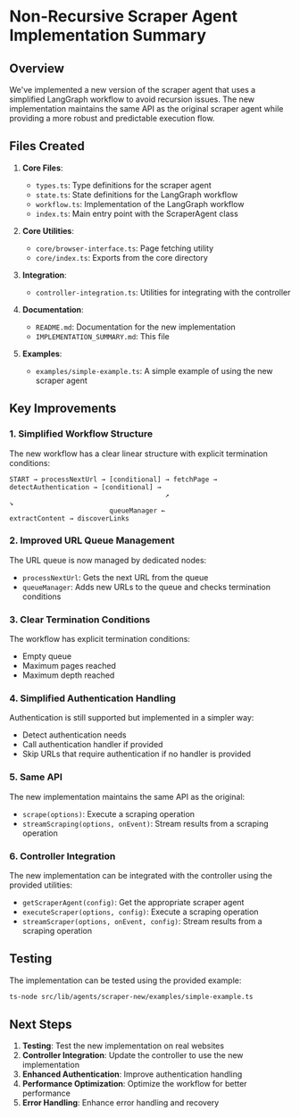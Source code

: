 # Non-Recursive Scraper Agent Implementation Summary

## Overview

We've implemented a new version of the scraper agent that uses a simplified LangGraph workflow to avoid recursion issues. The new implementation maintains the same API as the original scraper agent while providing a more robust and predictable execution flow.

## Files Created

1. **Core Files**:
   - `types.ts`: Type definitions for the scraper agent
   - `state.ts`: State definitions for the LangGraph workflow
   - `workflow.ts`: Implementation of the LangGraph workflow
   - `index.ts`: Main entry point with the ScraperAgent class

2. **Core Utilities**:
   - `core/browser-interface.ts`: Page fetching utility
   - `core/index.ts`: Exports from the core directory

3. **Integration**:
   - `controller-integration.ts`: Utilities for integrating with the controller

4. **Documentation**:
   - `README.md`: Documentation for the new implementation
   - `IMPLEMENTATION_SUMMARY.md`: This file

5. **Examples**:
   - `examples/simple-example.ts`: A simple example of using the new scraper agent

## Key Improvements

### 1. Simplified Workflow Structure

The new workflow has a clear linear structure with explicit termination conditions:

```
START → processNextUrl → [conditional] → fetchPage → detectAuthentication → [conditional] →
                                       ↗                                                    ↘
                         queueManager ←                                       extractContent → discoverLinks
```

### 2. Improved URL Queue Management

The URL queue is now managed by dedicated nodes:
- `processNextUrl`: Gets the next URL from the queue
- `queueManager`: Adds new URLs to the queue and checks termination conditions

### 3. Clear Termination Conditions

The workflow has explicit termination conditions:
- Empty queue
- Maximum pages reached
- Maximum depth reached

### 4. Simplified Authentication Handling

Authentication is still supported but implemented in a simpler way:
- Detect authentication needs
- Call authentication handler if provided
- Skip URLs that require authentication if no handler is provided

### 5. Same API

The new implementation maintains the same API as the original:
- `scrape(options)`: Execute a scraping operation
- `streamScraping(options, onEvent)`: Stream results from a scraping operation

### 6. Controller Integration

The new implementation can be integrated with the controller using the provided utilities:
- `getScraperAgent(config)`: Get the appropriate scraper agent
- `executeScraper(options, config)`: Execute a scraping operation
- `streamScraper(options, onEvent, config)`: Stream results from a scraping operation

## Testing

The implementation can be tested using the provided example:
```bash
ts-node src/lib/agents/scraper-new/examples/simple-example.ts
```

## Next Steps

1. **Testing**: Test the new implementation on real websites
2. **Controller Integration**: Update the controller to use the new implementation
3. **Enhanced Authentication**: Improve authentication handling
4. **Performance Optimization**: Optimize the workflow for better performance
5. **Error Handling**: Enhance error handling and recovery 